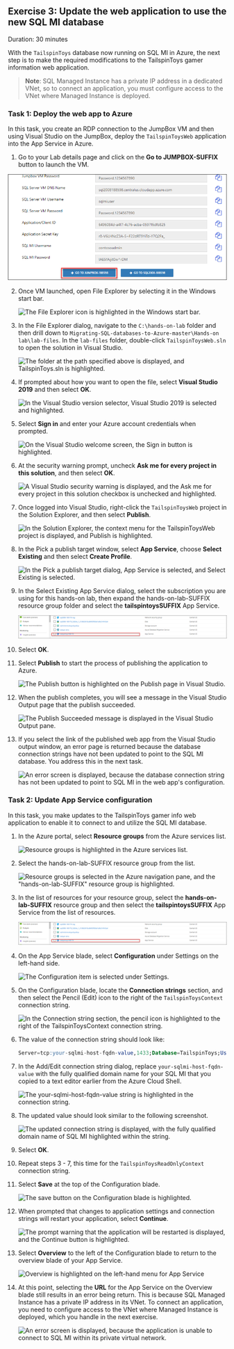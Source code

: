 ## Exercise 3: Update the web application to use the new SQL MI database

Duration: 30 minutes

With the `TailspinToys` database now running on SQL MI in Azure, the next step is to make the required modifications to the TailspinToys gamer information web application.

>**Note**: SQL Managed Instance has a private IP address in a dedicated VNet, so to connect an application, you must configure access to the VNet where Managed Instance is deployed. 

### Task 1: Deploy the web app to Azure

In this task, you create an RDP connection to the JumpBox VM and then using Visual Studio on the JumpBox, deploy the `TailspinToysWeb` application into the App Service in Azure.

1. Go to your Lab details page and click on the **Go to JUMPBOX-SUFFIX** button to launch the VM.

  ![SQL Server is entered into the Windows Start menu search box, and Microsoft SQL Server Management Studio 17 is highlighted in the search results.](media/jumpbox1.png "Windows start menu search")
  
2. Once VM launched, open File Explorer by selecting it in the Windows start bar.

    ![The File Explorer icon is highlighted in the Windows start bar.](media/windows-2019-start-bar-file-explorer.png "Windows start bar")

3. In the File Explorer dialog, navigate to the ```C:\hands-on-lab``` folder and then drill down to ```Migrating-SQL-databases-to-Azure-master\Hands-on lab\lab-files```. In the `lab-files` folder, double-click `TailspinToysWeb.sln` to open the solution in Visual Studio.

    ![The folder at the path specified above is displayed, and TailspinToys.sln is highlighted.](media/windows-explorer-tailspintoysweb.png "Windows Explorer")

10. If prompted about how you want to open the file, select **Visual Studio 2019** and then select **OK**.

    ![In the Visual Studio version selector, Visual Studio 2019 is selected and highlighted.](media/visual-studio-version-selector.png "Visual Studio")

11. Select **Sign in** and enter your Azure account credentials when prompted.

    ![On the Visual Studio welcome screen, the Sign in button is highlighted.](media/visual-studio-sign-in.png "Visual Studio")

12. At the security warning prompt, uncheck **Ask me for every project in this solution**, and then select **OK**.

    ![A Visual Studio security warning is displayed, and the Ask me for every project in this solution checkbox is unchecked and highlighted.](media/visual-studio-security-warning.png "Visual Studio")

13. Once logged into Visual Studio, right-click the `TailspinToysWeb` project in the Solution Explorer, and then select **Publish**.

    ![In the Solution Explorer, the context menu for the TailspinToysWeb project is displayed, and Publish is highlighted.](media/visual-studio-project-publish.png "Visual Studio")

14. In the Pick a publish target window, select **App Service**, choose **Select Existing** and then select **Create Profile**.

    ![In the Pick a publish target dialog, App Service is selected, and Select Existing is selected.](media/visual-studio-pick-publish-target.png "Visual Studio")

15. In the Select Existing App Service dialog, select the subscription you are using for this hands-on lab, then expand the hands-on-lab-SUFFIX resource group folder and select the **tailspintoysSUFFIX** App Service.

    ![The tailspintoysUNIQUEID App Service is selected in the list of existing App Services.](media/webapp.png "Visual Studio")

16. Select **OK**.

17. Select **Publish** to start the process of publishing the application to Azure.

    ![The Publish button is highlighted on the Publish page in Visual Studio.](media/visual-studio-publish-web-app.png "Publish")

18. When the publish completes, you will see a message in the Visual Studio Output page that the publish succeeded.

    ![The Publish Succeeded message is displayed in the Visual Studio Output pane.](media/visual-studio-output-publish-succeeded.png "Visual Studio")

19. If you select the link of the published web app from the Visual Studio output window, an error page is returned because the database connection strings have not been updated to point to the SQL MI database. You address this in the next task.

    ![An error screen is displayed, because the database connection string has not been updated to point to SQL MI in the web app's configuration.](media/web-app-error-screen.png "Web App error")

### Task 2: Update App Service configuration

In this task, you make updates to the TailspinToys gamer info web application to enable it to connect to and utilize the SQL MI database.

1. In the Azure portal, select **Resource groups** from the Azure services list.

    ![Resource groups is highlighted in the Azure services list.](media/azure-services-resource-groups.png "Azure services")

2. Select the hands-on-lab-SUFFIX resource group from the list.

    ![Resource groups is selected in the Azure navigation pane, and the "hands-on-lab-SUFFIX" resource group is highlighted.](./media/resource-groups.png "Resource groups list")

3. In the list of resources for your resource group, select the **hands-on-lab-SUFFIX** resource group and then select the **tailspintoysSUFFIX** App Service from the list of resources.

   ![The tailspintoys App Service is highlighted in the list of resource group resources.](media/webapp.png "Resource group")

4. On the App Service blade, select **Configuration** under Settings on the left-hand side.

   ![The Configuration item is selected under Settings.](media/app-service-configuration-menu.png "Configuration")

5. On the Configuration blade, locate the **Connection strings** section, and then select the Pencil (Edit) icon to the right of the `TailspinToysContext` connection string.

    ![In the Connection string section, the pencil icon is highlighted to the right of the TailspinToysContext connection string.](media/app-service-configuration-connection-strings.png "Connection Strings")

6. The value of the connection string should look like:

    ```sql
    Server=tcp:your-sqlmi-host-fqdn-value,1433;Database=TailspinToys;User ID=contosoadmin;Password=IAE5fAijit0w^rDM;Trusted_Connection=False;Encrypt=True;TrustServerCertificate=True;
    ```

7. In the Add/Edit connection string dialog, replace `your-sqlmi-host-fqdn-value` with the fully qualified domain name for your SQL MI that you copied to a text editor earlier from the Azure Cloud Shell.

    ![The your-sqlmi-host-fqdn-value string is highlighted in the connection string.](media/app-service-configuration-edit-conn-string.png "Edit Connection String")

8. The updated value should look similar to the following screenshot.

    ![The updated connection string is displayed, with the fully qualified domain name of SQL MI highlighted within the string.](media/app-service-configuration-edit-conn-string-value.png "Connection string value")

9. Select **OK**.

10. Repeat steps 3 - 7, this time for the `TailspinToysReadOnlyContext` connection string.

11. Select **Save** at the top of the Configuration blade.

    ![The save button on the Configuration blade is highlighted.](media/app-service-configuration-save.png "Save")

12. When prompted that changes to application settings and connection strings will restart your application, select **Continue**.

    ![The prompt warning that the application will be restarted is displayed, and the Continue button is highlighted.](media/app-service-restart.png "Restart prompt")

13. Select **Overview** to the left of the Configuration blade to return to the overview blade of your App Service.

    ![Overview is highlighted on the left-hand menu for App Service](media/app-service-overview-menu-item.png "Overview menu item")

14. At this point, selecting the **URL** for the App Service on the Overview blade still results in an error being return. This is because SQL Managed Instance has a private IP address in its VNet. To connect an application, you need to configure access to the VNet where Managed Instance is deployed, which you handle in the next exercise.

    ![An error screen is displayed, because the application is unable to connect to SQL MI within its private virtual network.](media/web-app-error-screen.png "Web App error")
